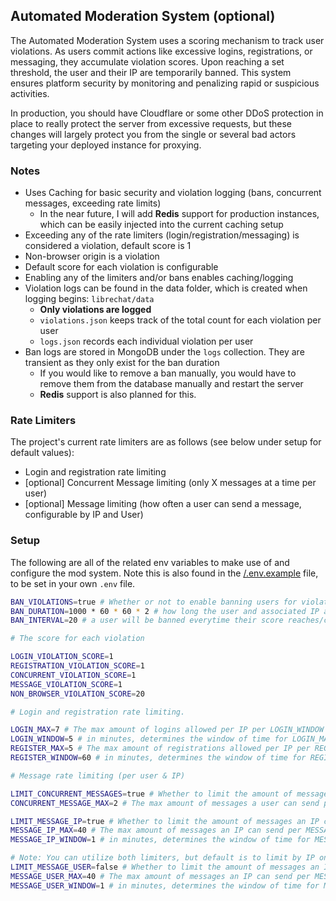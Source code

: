## Automated Moderation System (optional)
The Automated Moderation System uses a scoring mechanism to track user violations. As users commit actions like excessive logins, registrations, or messaging, they accumulate violation scores. Upon reaching a set threshold, the user and their IP are temporarily banned. This system ensures platform security by monitoring and penalizing rapid or suspicious activities.

In production, you should have Cloudflare or some other DDoS protection in place to really protect the server from excessive requests, but these changes will largely protect you from the single or several bad actors targeting your deployed instance for proxying.

### Notes

- Uses Caching for basic security and violation logging (bans, concurrent messages, exceeding rate limits)
    - In the near future, I will add **Redis** support for production instances, which can be easily injected into the current caching setup
- Exceeding any of the rate limiters (login/registration/messaging) is considered a violation, default score is 1
- Non-browser origin is a violation
- Default score for each violation is configurable
- Enabling any of the limiters and/or bans enables caching/logging
- Violation logs can be found in the data folder, which is created when logging begins: `librechat/data`
  - **Only violations are logged**
  - `violations.json` keeps track of the total count for each violation per user
  - `logs.json` records each individual violation per user
- Ban logs are stored in MongoDB under the `logs` collection. They are transient as they only exist for the ban duration
    - If you would like to remove a ban manually, you would have to remove them from the database manually and restart the server
    - **Redis** support is also planned for this.

### Rate Limiters

The project's current rate limiters are as follows (see below under setup for default values):

- Login and registration rate limiting
- [optional] Concurrent Message limiting (only X messages at a time per user)
- [optional] Message limiting (how often a user can send a message, configurable by IP and User)

### Setup

The following are all of the related env variables to make use of and configure the mod system. Note this is also found in the [/.env.example](/.env.example) file, to be set in your own `.env` file.

```bash
BAN_VIOLATIONS=true # Whether or not to enable banning users for violations (they will still be logged)
BAN_DURATION=1000 * 60 * 60 * 2 # how long the user and associated IP are banned for
BAN_INTERVAL=20 # a user will be banned everytime their score reaches/crosses over the interval threshold

# The score for each violation

LOGIN_VIOLATION_SCORE=1
REGISTRATION_VIOLATION_SCORE=1
CONCURRENT_VIOLATION_SCORE=1
MESSAGE_VIOLATION_SCORE=1
NON_BROWSER_VIOLATION_SCORE=20

# Login and registration rate limiting.

LOGIN_MAX=7 # The max amount of logins allowed per IP per LOGIN_WINDOW
LOGIN_WINDOW=5 # in minutes, determines the window of time for LOGIN_MAX logins
REGISTER_MAX=5 # The max amount of registrations allowed per IP per REGISTER_WINDOW
REGISTER_WINDOW=60 # in minutes, determines the window of time for REGISTER_MAX registrations

# Message rate limiting (per user & IP)

LIMIT_CONCURRENT_MESSAGES=true # Whether to limit the amount of messages a user can send per request
CONCURRENT_MESSAGE_MAX=2 # The max amount of messages a user can send per request

LIMIT_MESSAGE_IP=true # Whether to limit the amount of messages an IP can send per MESSAGE_IP_WINDOW
MESSAGE_IP_MAX=40 # The max amount of messages an IP can send per MESSAGE_IP_WINDOW
MESSAGE_IP_WINDOW=1 # in minutes, determines the window of time for MESSAGE_IP_MAX messages

# Note: You can utilize both limiters, but default is to limit by IP only.
LIMIT_MESSAGE_USER=false # Whether to limit the amount of messages an IP can send per MESSAGE_USER_WINDOW
MESSAGE_USER_MAX=40 # The max amount of messages an IP can send per MESSAGE_USER_WINDOW
MESSAGE_USER_WINDOW=1 # in minutes, determines the window of time for MESSAGE_USER_MAX messages
```
